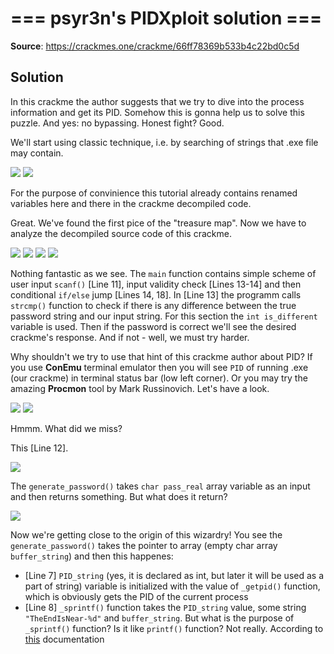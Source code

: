 # === psyr3n's PIDXploit solution ===

**Source**: https://crackmes.one/crackme/66ff78369b533b4c22bd0c5d

## Solution

In this crackme the author suggests that we try to dive into the process information and get its PID. Somehow this is gonna help us to solve this puzzle. And yes: no bypassing. Honest fight? Good.

We'll start using classic technique, i.e. by searching of strings that .exe file may contain.

<img src = "https://github.com/Marco888Space/Reverse-Engineering-crackmes-with-Ghidra/blob/main/solutions/crackme_4/1.PNG">

<img src = "https://github.com/Marco888Space/Reverse-Engineering-crackmes-with-Ghidra/blob/main/solutions/crackme_4/2.PNG">

For the purpose of convinience this tutorial already contains renamed variables here and there in the crackme decompiled code.

Great. We've found the first pice of the "treasure map". Now we have to analyze the decompiled source code of this crackme.

<img src = "https://github.com/Marco888Space/Reverse-Engineering-crackmes-with-Ghidra/blob/main/solutions/crackme_4/3.PNG">

<img src = "https://github.com/Marco888Space/Reverse-Engineering-crackmes-with-Ghidra/blob/main/solutions/crackme_4/4.PNG">

<img src = "https://github.com/Marco888Space/Reverse-Engineering-crackmes-with-Ghidra/blob/main/solutions/crackme_4/6.PNG">

<img src = "https://github.com/Marco888Space/Reverse-Engineering-crackmes-with-Ghidra/blob/main/solutions/crackme_4/7.PNG">

Nothing fantastic as we see. The ```main``` function contains simple scheme of user input ```scanf()``` [Line 11], input validity check [Lines 13-14] and then conditional ```if/else``` jump [Lines 14, 18]. In [Line 13] the programm calls ```strcmp()``` function to check if there is any difference between the true password string and our input string. For this section the ```int is_different``` variable is used. Then if the password is correct we'll see the desired crackme's response. And if not - well, we must try harder.

Why shouldn't we try to use that hint of this crackme author about PID? If you use **ConEmu** terminal emulator then you will see ```PID``` of running .exe (our crackme) in terminal status bar (low left corner). Or you may try the amazing **Procmon** tool by Mark Russinovich. Let's have a look.

<img src = "https://github.com/Marco888Space/Reverse-Engineering-crackmes-with-Ghidra/blob/main/solutions/crackme_4/9.PNG">

<img src = "https://github.com/Marco888Space/Reverse-Engineering-crackmes-with-Ghidra/blob/main/solutions/crackme_4/10.PNG">

Hmmm. What did we miss?

This [Line 12].

<img src = "https://github.com/Marco888Space/Reverse-Engineering-crackmes-with-Ghidra/blob/main/solutions/crackme_4/5.PNG">

The ```generate_password()``` takes ```char pass_real``` array variable as an input and then returns something. But what does it return?

<img src = "https://github.com/Marco888Space/Reverse-Engineering-crackmes-with-Ghidra/blob/main/solutions/crackme_4/8.PNG">

Now we're getting close to the origin of this wizardry! You see the ```generate_password()``` takes the pointer to array (empty char array ```buffer_string```) and then this happenes:

- [Line 7] ```PID_string``` (yes, it is declared as int, but later it will be used as a part of string) variable is initialized with the value of ```_getpid()``` function, which is obviously gets the PID of the current process
- [Line 8] ```_sprintf()``` function takes the ```PID_string``` value, some string ```"TheEndIsNear-%d"``` and ```buffer_string```. But what is the purpose of ```_sprintf()``` function? Is it like ```printf()``` function? Not really. According to [this](https://cplusplus.com/reference/cstdio/sprintf/) documentation
